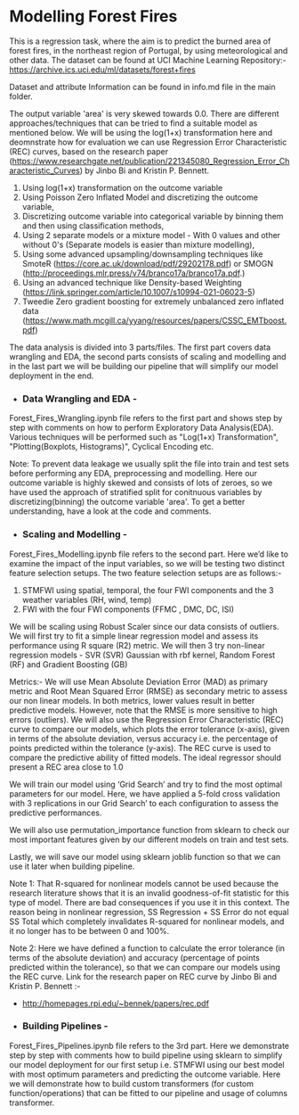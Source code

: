 # Modelling Forest Fires

This is a regression task, where the aim is to predict the burned area of forest fires, in the northeast region of Portugal, by using meteorological and other data. The dataset can be found at UCI Machine Learning Repository:- https://archive.ics.uci.edu/ml/datasets/forest+fires

Dataset and attribute Information can be found in info.md file in the main folder.

The output variable 'area' is very skewed towards 0.0. There are different approaches/techniques that can be tried to find a suitable model as mentioned below. We will be using the log(1+x) transformation here and deomnstrate how for evaluation we can use Regression Error Characteristic (REC) curves, based on the research paper (https://www.researchgate.net/publication/221345080_Regression_Error_Characteristic_Curves) by Jinbo Bi and Kristin P. Bennett.

1) Using log(1+x) transformation on the outcome variable
2) Using Poisson Zero Inflated Model and discretizing the outcome variable,
3) Discretizing outcome variable into categorical variable by binning them and then using classification methods,
4) Using 2 separate models or a mixture model - With 0 values and other without 0's (Separate models is easier than mixture modelling),
5) Using some advanced upsampling/downsampling techniques like SmoteR (https://core.ac.uk/download/pdf/29202178.pdf) or SMOGN (http://proceedings.mlr.press/v74/branco17a/branco17a.pdf.)
6) Using an advanced technique like Density-based Weighting (https://link.springer.com/article/10.1007/s10994-021-06023-5)
7) Tweedie Zero gradient boosting for extremely unbalanced zero inflated data (https://www.math.mcgill.ca/yyang/resources/papers/CSSC_EMTboost.pdf)

The data analysis is divided into 3 parts/files. The first part covers data wrangling and EDA, the second parts consists of scaling and modelling and in the last part we will be building our pipeline that will simplify our model deployment in the end.


* <h3> Data Wrangling and EDA - </h3>
Forest_Fires_Wrangling.ipynb file refers to the first part and shows step by step with comments on how to perform Exploratory Data Analysis(EDA). Various techniques will be performed such as "Log(1+x) Transformation", "Plotting(Boxplots, Histograms)", Cyclical Encoding etc.

Note: To prevent data leakage we usually split the file into train and test sets before performing any EDA, preprocessing and modelling. Here our outcome variable is highly skewed and consists of lots of zeroes, so we have used the approach of stratified split for conitnuous variables by discretizing(binning) the outcome variable 'area'. To get a better understanding, have a look at the code and comments.

* <h3> Scaling and  Modelling - </h3>
Forest_Fires_Modelling.ipynb file refers to the second part. Here we’d like to examine the impact of the input variables, so we will be testing two distinct feature selection setups. The two feature selection setups are as follows:-
1) STMFWI using spatial, temporal, the four FWI components and the 3 weather variables (RH, wind, temp)
2) FWI with the four FWI components (FFMC , DMC, DC, ISI)

We will be scaling using Robust Scaler since our data consists of outliers. </n>
We will first try to fit a simple linear regression model and assess its performance using R square (R2) metric.
We will then 3 try non-linear regression models - SVR (SVR) Gaussian with rbf kernel, Random Forest (RF) and Gradient Boosting (GB)

Metrics:- We will use Mean Absolute Deviation Error (MAD) as primary metric and Root Mean Squared Error (RMSE) as secondary metric to assess our non linear models. In both metrics, lower values result in better predictive models. However, note that the RMSE is more sensitive to high errors (outliers).
We will also use the Regression Error Characteristic (REC) curve to compare our models, which plots the error tolerance (x-axis), given in terms of the absolute deviation, versus accuracy i.e. the percentage of points predicted within the tolerance (y-axis). The REC curve is used to compare the predictive ability of fitted models. The ideal regressor should present a REC area close to 1.0 

We will train our model using ‘Grid Search’ and try to find the most optimal parameters for our model. Here, we have applied a 5-fold cross validation with 3 replications in our Grid Search’ to each configuration to assess the predictive performances.  

We will also use permutation_importance function from sklearn to check our most important features given by our different models on train and test sets.

Lastly, we will save our model using sklearn joblib function so that we can use it later when building pipeline.

Note 1: That R-squared for nonlinear models cannot be used because the research literature shows that it is an invalid goodness-of-fit statistic for this type of model. There are bad consequences if you use it in this context. The reason being in nonlinear regression, SS Regression + SS Error do not equal SS Total which completely invalidates R-squared for nonlinear models, and it no longer has to be between 0 and 100%.

Note 2: Here we have defined a function to calculate the error tolerance (in terms of the absolute deviation) and accuracy (percentage of points predicted within the tolerance), so that we can compare our models using the REC curve.
Link for the research paper on REC curve by Jinbo Bi and Kristin P. Bennett :-
* http://homepages.rpi.edu/~bennek/papers/rec.pdf

* <h3> Building Pipelines - </h3>
Forest_Fires_Pipelines.ipynb file refers to the 3rd part. Here we demonstrate step by step with comments how to build pipeline using sklearn to simplify our model deployment for our first setup  i.e. STMFWI using our best model with most optimum parameters and predicting the outcome variable. Here we will demonstrate how to build custom transformers (for custom function/operations) that can be fitted to our pipeline and usage of columns transformer. 

